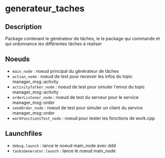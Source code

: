 generateur_taches
=================

Description
-----------
Package contenant le générateur de tâches, ie le package qui commande et qui ordonnance
les différentes tâches à réaliser

Noeuds
------
* `main_node` : noeud principal du générateur de tâches
* `action_node` : noeud de test pour recevoir les infos du topic manager_msg::activity
* `activityTalker_node` : noeud de test pour simuler l'envoi du topic manager_msg::activity
* `orderListener_node` : noeud de test du serveur pour le service manager_msg::order
* `sendOrder_node` : noeud de test pour simuler un client du service manager_msg::order
* `workFonctionsTest_node` : noeud pour tester les fonctions de work.cpp

Launchfiles
-----------
* `debug.launch` : lance le noeud main_node avec ddd
* `tasksGenerator.launch` : lance le noeud main_node
